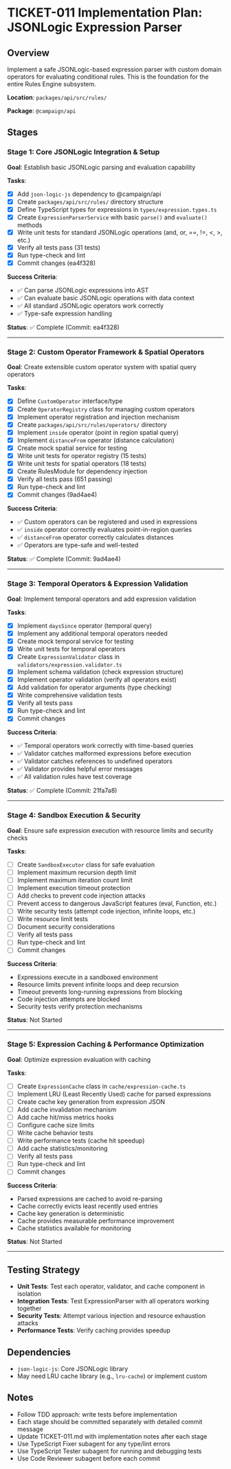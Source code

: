 # TICKET-011 Implementation Plan: JSONLogic Expression Parser

## Overview

Implement a safe JSONLogic-based expression parser with custom domain operators for evaluating conditional rules. This is the foundation for the entire Rules Engine subsystem.

**Location**: `packages/api/src/rules/`

**Package**: `@campaign/api`

## Stages

### Stage 1: Core JSONLogic Integration & Setup

**Goal**: Establish basic JSONLogic parsing and evaluation capability

**Tasks**:

- [x] Add `json-logic-js` dependency to @campaign/api
- [x] Create `packages/api/src/rules/` directory structure
- [x] Define TypeScript types for expressions in `types/expression.types.ts`
- [x] Create `ExpressionParserService` with basic `parse()` and `evaluate()` methods
- [x] Write unit tests for standard JSONLogic operations (and, or, ==, !=, <, >, etc.)
- [x] Verify all tests pass (31 tests)
- [x] Run type-check and lint
- [x] Commit changes (ea4f328)

**Success Criteria**:

- ✅ Can parse JSONLogic expressions into AST
- ✅ Can evaluate basic JSONLogic operations with data context
- ✅ All standard JSONLogic operators work correctly
- ✅ Type-safe expression handling

**Status**: ✅ Complete (Commit: ea4f328)

---

### Stage 2: Custom Operator Framework & Spatial Operators

**Goal**: Create extensible custom operator system with spatial query operators

**Tasks**:

- [x] Define `CustomOperator` interface/type
- [x] Create `OperatorRegistry` class for managing custom operators
- [x] Implement operator registration and injection mechanism
- [x] Create `packages/api/src/rules/operators/` directory
- [x] Implement `inside` operator (point in region spatial query)
- [x] Implement `distanceFrom` operator (distance calculation)
- [x] Create mock spatial service for testing
- [x] Write unit tests for operator registry (15 tests)
- [x] Write unit tests for spatial operators (18 tests)
- [x] Create RulesModule for dependency injection
- [x] Verify all tests pass (651 passing)
- [x] Run type-check and lint
- [x] Commit changes (9ad4ae4)

**Success Criteria**:

- ✅ Custom operators can be registered and used in expressions
- ✅ `inside` operator correctly evaluates point-in-region queries
- ✅ `distanceFrom` operator correctly calculates distances
- ✅ Operators are type-safe and well-tested

**Status**: ✅ Complete (Commit: 9ad4ae4)

---

### Stage 3: Temporal Operators & Expression Validation

**Goal**: Implement temporal operators and add expression validation

**Tasks**:

- [x] Implement `daysSince` operator (temporal query)
- [x] Implement any additional temporal operators needed
- [x] Create mock temporal service for testing
- [x] Write unit tests for temporal operators
- [x] Create `ExpressionValidator` class in `validators/expression.validator.ts`
- [x] Implement schema validation (check expression structure)
- [x] Implement operator validation (verify all operators exist)
- [x] Add validation for operator arguments (type checking)
- [x] Write comprehensive validation tests
- [x] Verify all tests pass
- [x] Run type-check and lint
- [x] Commit changes

**Success Criteria**:

- ✅ Temporal operators work correctly with time-based queries
- ✅ Validator catches malformed expressions before execution
- ✅ Validator catches references to undefined operators
- ✅ Validator provides helpful error messages
- ✅ All validation rules have test coverage

**Status**: ✅ Complete (Commit: 21fa7a8)

---

### Stage 4: Sandbox Execution & Security

**Goal**: Ensure safe expression execution with resource limits and security checks

**Tasks**:

- [ ] Create `SandboxExecutor` class for safe evaluation
- [ ] Implement maximum recursion depth limit
- [ ] Implement maximum iteration count limit
- [ ] Implement execution timeout protection
- [ ] Add checks to prevent code injection attacks
- [ ] Prevent access to dangerous JavaScript features (eval, Function, etc.)
- [ ] Write security tests (attempt code injection, infinite loops, etc.)
- [ ] Write resource limit tests
- [ ] Document security considerations
- [ ] Verify all tests pass
- [ ] Run type-check and lint
- [ ] Commit changes

**Success Criteria**:

- Expressions execute in a sandboxed environment
- Resource limits prevent infinite loops and deep recursion
- Timeout prevents long-running expressions from blocking
- Code injection attempts are blocked
- Security tests verify protection mechanisms

**Status**: Not Started

---

### Stage 5: Expression Caching & Performance Optimization

**Goal**: Optimize expression evaluation with caching

**Tasks**:

- [ ] Create `ExpressionCache` class in `cache/expression-cache.ts`
- [ ] Implement LRU (Least Recently Used) cache for parsed expressions
- [ ] Create cache key generation from expression JSON
- [ ] Add cache invalidation mechanism
- [ ] Add cache hit/miss metrics hooks
- [ ] Configure cache size limits
- [ ] Write cache behavior tests
- [ ] Write performance tests (cache hit speedup)
- [ ] Add cache statistics/monitoring
- [ ] Verify all tests pass
- [ ] Run type-check and lint
- [ ] Commit changes

**Success Criteria**:

- Parsed expressions are cached to avoid re-parsing
- Cache correctly evicts least recently used entries
- Cache key generation is deterministic
- Cache provides measurable performance improvement
- Cache statistics available for monitoring

**Status**: Not Started

---

## Testing Strategy

- **Unit Tests**: Test each operator, validator, and cache component in isolation
- **Integration Tests**: Test ExpressionParser with all operators working together
- **Security Tests**: Attempt various injection and resource exhaustion attacks
- **Performance Tests**: Verify caching provides speedup

## Dependencies

- `json-logic-js`: Core JSONLogic library
- May need LRU cache library (e.g., `lru-cache`) or implement custom

## Notes

- Follow TDD approach: write tests before implementation
- Each stage should be committed separately with detailed commit message
- Update TICKET-011.md with implementation notes after each stage
- Use TypeScript Fixer subagent for any type/lint errors
- Use TypeScript Tester subagent for running and debugging tests
- Use Code Reviewer subagent before each commit
